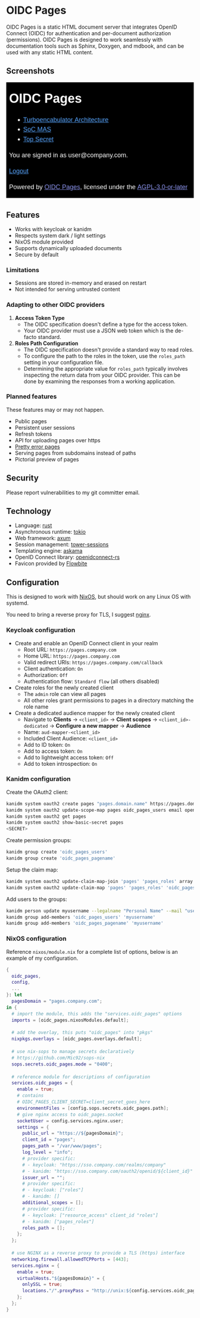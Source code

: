 # OIDC Pages

OIDC Pages is a static HTML document server that integrates OpenID Connect (OIDC) for authentication and per-document authorization (permissions).
OIDC Pages is designed to work seamlessly with documentation tools such as Sphinx, Doxygen, and mdbook, and can be used with any static HTML content.

## Screenshots

![OIDC Pages index](/screenshots/index.png?raw=true "OIDC Pages index")

## Features

- Works with keycloak or kanidm
- Respects system dark / light settings
- NixOS module provided
- Supports dynamically uploaded documents
- Secure by default

### Limitations

- Sessions are stored in-memory and erased on restart
- Not intended for serving untrusted content

### Adapting to other OIDC providers

1. **Access Token Type**
   - The OIDC specification doesn't define a type for the access token.
   - Your OIDC provider must use a JSON web token which is the de-facto standard.
2. **Roles Path Configuration**
   - The OIDC specification doesn't provide a standard way to read roles.
   - To configure the path to the roles in the token, use the `roles_path` setting in your configuration file.
   - Determining the appropriate value for `roles_path` typically involves inspecting the return data from your OIDC provider. This can be done by examining the responses from a working application.

### Planned features

These features may or may not happen.

- Public pages
- Persistent user sessions
- Refresh tokens
- API for uploading pages over https
- [Pretty error pages](https://docs.rs/tower-http/0.6.2/tower_http/services/struct.ServeDir.html#method.not_found_service)
- Serving pages from subdomains instead of paths
- Pictorial preview of pages

## Security

Please report vulnerabilities to my git committer email.

## Technology

- Language: [rust](https://www.rust-lang.org)
- Asynchronous runtime: [tokio](https://tokio.rs)
- Web framework: [axum](https://github.com/tokio-rs/axum)
- Session management: [tower-sessions](https://github.com/maxcountryman/tower-sessions)
- Templating engine: [askama](https://github.com/djc/askama)
- OpenID Connect library: [openidconnect-rs](https://github.com/ramosbugs/openidconnect-rs)
- Favicon provided by [Flowbite](https://flowbite.com/icons)

## Configuration

This is designed to work with [NixOS], but should work on any Linux OS with
systemd.

You need to bring a reverse proxy for TLS, I suggest [nginx].

### Keycloak configuration

- Create and enable an OpenID Connect client in your realm
  - Root URL: `https://pages.company.com`
  - Home URL: `https://pages.company.com`
  - Valid redirect URIs: `https://pages.company.com/callback`
  - Client authentication: `On`
  - Authorization: `Off`
  - Authentication flow: `Standard flow` (all others disabled)
- Create roles for the newly created client
  - The `admin` role can view all pages
  - All other roles grant permissions to pages in a directory matching the role name
- Create a dedicated audience mapper for the newly created client
  - Navigate to **Clients** -> `<client_id>` -> **Client scopes**
    -> `<client_id>-dedicated` -> **Configure a new mapper** -> **Audience**
  - Name: `aud-mapper-<client_id>`
  - Included Client Audience: `<client_id>`
  - Add to ID token: `On`
  - Add to access token: `On`
  - Add to lightweight access token: `Off`
  - Add to token introspection: `On`

### Kanidm configuration

Create the OAuth2 client:

```bash
kanidm system oauth2 create pages "pages.domain.name" https://pages.domain.name
kanidm system oauth2 update-scope-map pages oidc_pages_users email openid profile groups
kanidm system oauth2 get pages
kanidm system oauth2 show-basic-secret pages
<SECRET>
```

Create permission groups:

```bash
kanidm group create 'oidc_pages_users'
kanidm group create 'oidc_pages_pagename'
```

Setup the claim map:

```bash
kanidm system oauth2 update-claim-map-join 'pages' 'pages_roles' array
kanidm system oauth2 update-claim-map 'pages' 'pages_roles' 'oidc_pages_pagename' 'pagename'
```

Add users to the groups:

```bash
kanidm person update myusername --legalname "Personal Name" --mail "user@example.com"
kanidm group add-members 'oidc_pages_users' 'myusername'
kanidm group add-members 'oidc_pages_pagename' 'myusername'
```

### NixOS configuration

Reference `nixos/module.nix` for a complete list of options,
below is an example of my configuration.

```nix
{
  oidc_pages,
  config,
  ...
}: let
  pagesDomain = "pages.company.com";
in {
  # import the module, this adds the "services.oidc_pages" options
  imports = [oidc_pages.nixosModules.default];

  # add the overlay, this puts "oidc_pages" into "pkgs"
  nixpkgs.overlays = [oidc_pages.overlays.default];

  # use nix-sops to manage secrets declaratively
  # https://github.com/Mic92/sops-nix
  sops.secrets.oidc_pages.mode = "0400";

  # reference module for descriptions of configuration
  services.oidc_pages = {
    enable = true;
    # contains
    # OIDC_PAGES_CLIENT_SECRET=client_secret_goes_here
    environmentFiles = [config.sops.secrets.oidc_pages.path];
    # give nginx access to oidc_pages.socket
    socketUser = config.services.nginx.user;
    settings = {
      public_url = "https://${pagesDomain}";
      client_id = "pages";
      pages_path = "/var/www/pages";
      log_level = "info";
      # provider specific:
      # - keycloak: "https://sso.company.com/realms/company"
      # - kanidm: "https://sso.company.com/oauth2/openid/${client_id}"
      issuer_url = "";
      # provider specific:
      # - keycloak: ["roles"]
      # - kanidm: []
      additional_scopes = [];
      # provider specific:
      # - keycloak: ["resource_access" client_id "roles"]
      # - kanidm: ["pages_roles"]
      roles_path = [];
    };
  };

  # use NGINX as a reverse proxy to provide a TLS (https) interface
  networking.firewall.allowedTCPPorts = [443];
  services.nginx = {
    enable = true;
    virtualHosts."${pagesDomain}" = {
      onlySSL = true;
      locations."/".proxyPass = "http://unix:${config.services.oidc_pages.bindPath}";
    };
  };
}
```

[NixOS]: https://nixos.org
[nginx]: https://nginx.org
